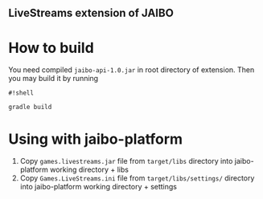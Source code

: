## LiveStreams extension of JAIBO

# How to build
You need compiled `jaibo-api-1.0.jar` in root directory of extension.
Then you may build it by running

```
#!shell

gradle build

```

# Using with jaibo-platform
1. Copy `games.livestreams.jar` file from `target/libs` directory into jaibo-platform working directory + libs
2. Copy `Games.LiveStreams.ini` file from `target/libs/settings/` directory into jaibo-platform working directory + settings